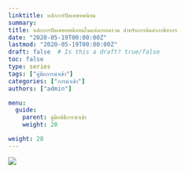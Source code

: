 ```yaml
---
linktitle: หลักการปัดเศษทศนิยม
summary: 
title: หลักการปัดเศษทศนิยทมในแต่ละยอดรวม สำหรับการคิดค่าภาษีอากร
date: "2020-05-19T00:00:00Z"
lastmod: "2020-05-19T00:00:00Z"
draft: false  # Is this a draft? true/false
toc: false 
type: series  
tags: ["คู่มือการนำเข้า"]
categories: ["การนำเข้า"]
authors: ["admin"]

menu:
  guide:
    parent: คู่มือพิธีการนำเข้า 
    weight: 28

weight: 28
---
```


![](https://ecs-support.github.io/KM/customs/post/knowledge/rounding-decimal/rounding-decimal.png)
